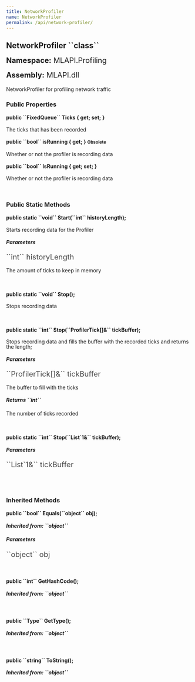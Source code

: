 ```yaml
---
title: NetworkProfiler
name: NetworkProfiler
permalink: /api/network-profiler/
---
```


<div style="line-height: 1;">
	<h2 markdown="1">NetworkProfiler ``class``</h2>
	<p style="font-size: 20px;"><b>Namespace:</b> MLAPI.Profiling</p>
	<p style="font-size: 20px;"><b>Assembly:</b> MLAPI.dll</p>
</div>
<p>NetworkProfiler for profiling network traffic</p>

<div>
	<h3 markdown="1">Public Properties</h3>
	<div style="line-height: 1;">
		<h4 markdown="1"><b>public ``FixedQueue<ProfilerTick>`` Ticks { get; set; }</b></h4>
		<p>The ticks that has been recorded</p>
	</div>
	<div style="line-height: 1;">
		<h4 markdown="1"><b>public ``bool`` isRunning { get; }</b> <small><span class="label label-warning" title="Use IsRunning instead">Obsolete</span></small></h4>
		<p>Whether or not the profiler is recording data</p>
	</div>
	<div style="line-height: 1;">
		<h4 markdown="1"><b>public ``bool`` IsRunning { get; set; }</b></h4>
		<p>Whether or not the profiler is recording data</p>
	</div>
</div>
<br>
<div>
	<h3 markdown="1">Public Static Methods</h3>
	<div style="line-height: 1;">
		<h4 markdown="1"><b>public static ``void`` Start(``int`` historyLength);</b></h4>
		<p>Starts recording data for the Profiler</p>
		<h5><b>Parameters</b></h5>
		<div>
			<p style="font-size: 20px; color: #444;" markdown="1">``int`` historyLength</p>
			<p>The amount of ticks to keep in memory</p>
		</div>
	</div>
	<br>
	<div style="line-height: 1;">
		<h4 markdown="1"><b>public static ``void`` Stop();</b></h4>
		<p>Stops recording data</p>
	</div>
	<br>
	<div style="line-height: 1;">
		<h4 markdown="1"><b>public static ``int`` Stop(``ProfilerTick[]&`` tickBuffer);</b></h4>
		<p>Stops recording data and fills the buffer with the recorded ticks and returns the length;</p>
		<h5><b>Parameters</b></h5>
		<div>
			<p style="font-size: 20px; color: #444;" markdown="1">``ProfilerTick[]&`` tickBuffer</p>
			<p>The buffer to fill with the ticks</p>
		</div>
		<h5 markdown="1"><b>Returns ``int``</b></h5>
		<div>
			<p>The number of ticks recorded</p>
		</div>
	</div>
	<br>
	<div style="line-height: 1;">
		<h4 markdown="1"><b>public static ``int`` Stop(``List`1&`` tickBuffer);</b></h4>
		<h5><b>Parameters</b></h5>
		<div>
			<p style="font-size: 20px; color: #444;" markdown="1">``List`1&`` tickBuffer</p>
		</div>
	</div>
	<br>
</div>
<br>
<div>
	<h3 markdown="1">Inherited Methods</h3>
	<div style="line-height: 1;">
		<h4 markdown="1"><b>public ``bool`` Equals(``object`` obj);</b></h4>
		<h5 markdown="1">Inherited from: ``object``</h5>
		<h5><b>Parameters</b></h5>
		<div>
			<p style="font-size: 20px; color: #444;" markdown="1">``object`` obj</p>
		</div>
	</div>
	<br>
	<div style="line-height: 1;">
		<h4 markdown="1"><b>public ``int`` GetHashCode();</b></h4>
		<h5 markdown="1">Inherited from: ``object``</h5>
	</div>
	<br>
	<div style="line-height: 1;">
		<h4 markdown="1"><b>public ``Type`` GetType();</b></h4>
		<h5 markdown="1">Inherited from: ``object``</h5>
	</div>
	<br>
	<div style="line-height: 1;">
		<h4 markdown="1"><b>public ``string`` ToString();</b></h4>
		<h5 markdown="1">Inherited from: ``object``</h5>
	</div>
</div>
<br>
